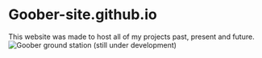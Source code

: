 # Goober-site.github.io
This website was made to host all of my projects past, present and future.
![Goober ground station](Assets/projects/Goober-ground-station/raw_unsync.png)
(still under development)
